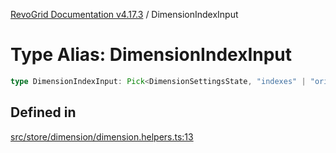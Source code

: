 [RevoGrid Documentation v4.17.3](README.md) / DimensionIndexInput

# Type Alias: DimensionIndexInput

```ts
type DimensionIndexInput: Pick<DimensionSettingsState, "indexes" | "originItemSize" | "indexToItem">;
```

## Defined in

[src/store/dimension/dimension.helpers.ts:13](https://github.com/revolist/revogrid/blob/2ad9a56a428342a01bbb7a115a581a401dbe3fef/src/store/dimension/dimension.helpers.ts#L13)
